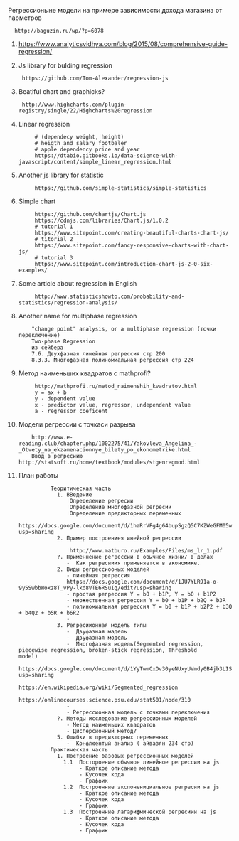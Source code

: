 Регрессионыне модели на примере зависимости дохода магазина от парметров
      
      http://baguzin.ru/wp/?p=6078


1. https://www.analyticsvidhya.com/blog/2015/08/comprehensive-guide-regression/

2. Js library for bulding regression
      
        https://github.com/Tom-Alexander/regression-js
3. Beatiful chart and graphicks?
        
        http://www.highcharts.com/plugin-registry/single/22/Highcharts%20regression
4. Linear regression
            
            # (dependecy weight, height)
            # heigth and salary footbaler
            # apple dependency price and year 
            https://dtabio.gitbooks.io/data-science-with-javascript/content/simple_linear_regression.html
5. Another js library for statistic 
            
            https://github.com/simple-statistics/simple-statistics
6. Simple chart 
            
            https://github.com/chartjs/Chart.js
            https://cdnjs.com/libraries/Chart.js/1.0.2
            # tutorial 1
            https://www.sitepoint.com/creating-beautiful-charts-chart-js/
            # titorial 2
            https://www.sitepoint.com/fancy-responsive-charts-with-chart-js/
            # tutorial 3
            https://www.sitepoint.com/introduction-chart-js-2-0-six-examples/

7. Some article about regression in English
            
            http://www.statisticshowto.com/probability-and-statistics/regression-analysis/
            
            
8.  Another name for multiphase regression 
            
            "change point" analysis, or a multiphase regression (точки переключение)
            Two-phase Regression
            из сейбера
            7.6. Двухфазная линейная регрессия стр 200
            8.3.3. Многофазная полиномиальная регрессия стр 224
            
9. Метод наименьших квадратов с mathprofi?
            
            http://mathprofi.ru/metod_naimenshih_kvadratov.html
            y = ax + b
            y - dependent value 
            x - predictor value, regressor, undependent value
            a - regressor coeficent
10. Модели регрессии с точкаси разрыва
            
            http://www.e-reading.club/chapter.php/1002275/41/Yakovleva_Angelina_-_Otvety_na_ekzamenacionnye_bilety_po_ekonometrike.html
            Ввод в регресиию http://statsoft.ru/home/textbook/modules/stgenregmod.html
            
11. План работы
                  
                  Теоритическая часть
                    1. ВВедение 
                        Определение регресии
                        Определение многофазной регресии
                        Определение предикторных переменных
                        https://docs.google.com/document/d/1haRrVFg4g64bupSgzQ5C7KZWeGFM05wxTHi66bJ_zj4/edit?usp=sharing
                    2. Пример построениея инейной регрессии
                        
                        http://www.matburo.ru/Examples/Files/ms_lr_1.pdf    
                    ?. Применнение регрессии в обычное жизни/ в делах
                       -  Как регресииия применяется в экономике.
                    2. Виды регрессиооных моделей
                       - линейная регрессия 
                       https://docs.google.com/document/d/1JU7YLR91a-o-9y5SwbbWoxz8T_vPy-lkd8VTE6RSuIg/edit?usp=sharing
                       - простая регрессия Y = b0 + b1P, Y = b0 + b1P2
                       - множественная регрессия Y = b0 + b1P + b2Q + b3R
                       - полиномиальная регрессия Y = b0 + b1P + b2P2 + b3Q + b4Q2 + b5R + b6R2
                       - 
                    3. Регресиионная модель типы
                       -  Двуфазная мадель
                       -  Двуфазная модель 
                       -  Многофазная модель(Segmented regression, piecewise regression, broken-stick regression, Threshold                          model)
                       https://docs.google.com/document/d/1YyTwmCxOv30yeNUxyUVmdy0B4jb3LIS1scvOoVGYZTA/edit?usp=sharing
                          https://en.wikipedia.org/wiki/Segmented_regression
                          https://onlinecourses.science.psu.edu/stat501/node/310
                       - 
                       - Регрессионная модель с точками переключения
                    ?. Методы исследование регрессионных моделей
                       - Метод наименьших квадратов
                       - Дисперсионный метод?
                    5. Ошибки в предикторных переменных 
                       -  Конфлюентый анализ ( айвазян 234 стр) 
                  Практическая часть
                    1. Построение базовых регрессионных моделей
                      1.1  Постороение обычное линейное регрессии на js
                           - Краткое описание метода
                           - Кусочек кода
                           - Граффик        
                      1.2  Построенние экспоненициальное регресии на js
                           - Краткое описание метода
                           - Кусочек кода
                           - Граффик  
                      1.3  Построенние лагарифмической регресиии на js
                           - Краткое описание метода
                           - Кусочек кода
                           - Граффик  
                      
                    
